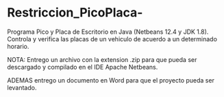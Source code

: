 # Restriccion_PicoPlaca-
Programa Pico y Placa de Escritorio en Java (Netbeans 12.4 y JDK 1.8). 
Controla y verifica las placas de un vehiculo de acuerdo a un determinado horario.  

NOTA: Entrego un archivo con la extension .zip para que pueda ser descargado y 
compilado en el IDE Apache Netbeans.

ADEMAS entrego un documento en Word para que el proyecto pueda ser levantado.
